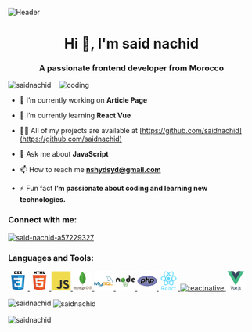 ![Header](./github-header-image.png)
<h1 align="center">Hi 👋, I'm said nachid</h1>
<h3 align="center">A passionate frontend developer from Morocco</h3>
<img alt="coding" align="right" width="400" src="https://cdn.dribbble.com/users/1162077/screenshots/3848914/programmer.gif">

<p align="left"> <img src="https://komarev.com/ghpvc/?username=saidnachid&label=Profile%20views&color=0e75b6&style=flat" alt="saidnachid" /> </p>

- 🔭 I’m currently working on **Article Page**

- 🌱 I’m currently learning **React Vue**

- 👨‍💻 All of my projects are available at [https://github.com/saidnachid](https://github.com/saidnachid)

- 💬 Ask me about **JavaScript**

- 📫 How to reach me **nshydsyd@gmail.com**

- ⚡ Fun fact **I’m passionate about coding and learning new technologies.**

<h3 align="left">Connect with me:</h3>
<p align="left">
<a href="https://linkedin.com/in/said-nachid-a57229327" target="blank"><img align="center" src="https://raw.githubusercontent.com/rahuldkjain/github-profile-readme-generator/master/src/images/icons/Social/linked-in-alt.svg" alt="said-nachid-a57229327" height="30" width="40" /></a>
</p>

<h3 align="left">Languages and Tools:</h3>
<p align="left"> <a href="https://www.w3schools.com/css/" target="_blank" rel="noreferrer"> <img src="https://raw.githubusercontent.com/devicons/devicon/master/icons/css3/css3-original-wordmark.svg" alt="css3" width="40" height="40"/> </a> <a href="https://www.w3.org/html/" target="_blank" rel="noreferrer"> <img src="https://raw.githubusercontent.com/devicons/devicon/master/icons/html5/html5-original-wordmark.svg" alt="html5" width="40" height="40"/> </a> <a href="https://developer.mozilla.org/en-US/docs/Web/JavaScript" target="_blank" rel="noreferrer"> <img src="https://raw.githubusercontent.com/devicons/devicon/master/icons/javascript/javascript-original.svg" alt="javascript" width="40" height="40"/> </a> <a href="https://www.mongodb.com/" target="_blank" rel="noreferrer"> <img src="https://raw.githubusercontent.com/devicons/devicon/master/icons/mongodb/mongodb-original-wordmark.svg" alt="mongodb" width="40" height="40"/> </a> <a href="https://www.mysql.com/" target="_blank" rel="noreferrer"> <img src="https://raw.githubusercontent.com/devicons/devicon/master/icons/mysql/mysql-original-wordmark.svg" alt="mysql" width="40" height="40"/> </a> <a href="https://nodejs.org" target="_blank" rel="noreferrer"> <img src="https://raw.githubusercontent.com/devicons/devicon/master/icons/nodejs/nodejs-original-wordmark.svg" alt="nodejs" width="40" height="40"/> </a> <a href="https://www.php.net" target="_blank" rel="noreferrer"> <img src="https://raw.githubusercontent.com/devicons/devicon/master/icons/php/php-original.svg" alt="php" width="40" height="40"/> </a> <a href="https://reactjs.org/" target="_blank" rel="noreferrer"> <img src="https://raw.githubusercontent.com/devicons/devicon/master/icons/react/react-original-wordmark.svg" alt="react" width="40" height="40"/> </a> <a href="https://reactnative.dev/" target="_blank" rel="noreferrer"> <img src="https://reactnative.dev/img/header_logo.svg" alt="reactnative" width="40" height="40"/> </a> <a href="https://vuejs.org/" target="_blank" rel="noreferrer"> <img src="https://raw.githubusercontent.com/devicons/devicon/master/icons/vuejs/vuejs-original-wordmark.svg" alt="vuejs" width="40" height="40"/> </a> </p>

<p><img align="left" src="https://github-readme-stats.vercel.app/api/top-langs?username=saidnachid&show_icons=true&locale=en&layout=compact" alt="saidnachid" /></p>

<p>&nbsp;<img align="center" src="https://github-readme-stats.vercel.app/api?username=saidnachid&show_icons=true&locale=en" alt="saidnachid" /></p>

<p><img align="center" src="https://github-readme-streak-stats.herokuapp.com/?user=saidnachid&" alt="saidnachid" /></p>
